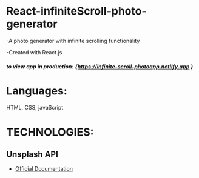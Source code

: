 # React-infiniteScroll-photo-generator

-A photo generator with infinite scrolling functionality

-Created with React.js

##### to view app in production: {https://infinite-scroll-photoapp.netlify.app }

# Languages:
HTML, CSS, javaScript

# TECHNOLOGIES: 

## Unsplash API

- [Official Documentation](https://unsplash.com/documentation#search-photos)



